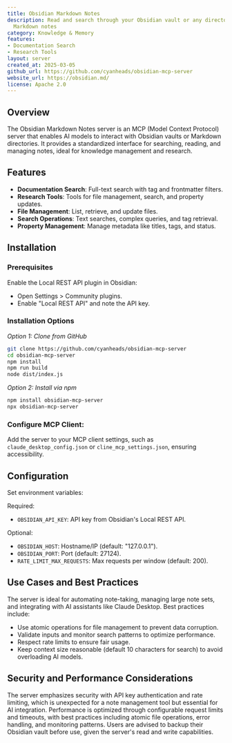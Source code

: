 ```yaml
---
title: Obsidian Markdown Notes
description: Read and search through your Obsidian vault or any directory containing
  Markdown notes
category: Knowledge & Memory
features:
- Documentation Search
- Research Tools
layout: server
created_at: 2025-03-05
github_url: https://github.com/cyanheads/obsidian-mcp-server
website_url: https://obsidian.md/
license: Apache 2.0
---
```


## Overview

The Obsidian Markdown Notes server is an MCP (Model Context Protocol) server that enables AI models to interact with Obsidian vaults or Markdown directories. It provides a standardized interface for searching, reading, and managing notes, ideal for knowledge management and research.

## Features

* **Documentation Search**: Full-text search with tag and frontmatter filters.
* **Research Tools**: Tools for file management, search, and property updates.
* **File Management**: List, retrieve, and update files.
* **Search Operations**: Text searches, complex queries, and tag retrieval.
* **Property Management**: Manage metadata like titles, tags, and status.

## Installation

### Prerequisites

Enable the Local REST API plugin in Obsidian:

* Open Settings > Community plugins.
* Enable "Local REST API" and note the API key.

### Installation Options

*Option 1: Clone from GitHub*

```bash
git clone https://github.com/cyanheads/obsidian-mcp-server
cd obsidian-mcp-server
npm install
npm run build
node dist/index.js
```

*Option 2: Install via npm*

```bash
npm install obsidian-mcp-server
npx obsidian-mcp-server
```

### Configure MCP Client:

Add the server to your MCP client settings, such as `claude_desktop_config.json` or `cline_mcp_settings.json`, ensuring accessibility.

## Configuration

Set environment variables:

Required:

* `OBSIDIAN_API_KEY`: API key from Obsidian's Local REST API.

Optional:

* `OBSIDIAN_HOST`: Hostname/IP (default: "127.0.0.1").
* `OBSIDIAN_PORT`: Port (default: 27124).
* `RATE_LIMIT_MAX_REQUESTS`: Max requests per window (default: 200).


## Use Cases and Best Practices

The server is ideal for automating note-taking, managing large note sets, and integrating with AI assistants like Claude Desktop. Best practices include:

* Use atomic operations for file management to prevent data corruption.
* Validate inputs and monitor search patterns to optimize performance.
* Respect rate limits to ensure fair usage.
* Keep context size reasonable (default 10 characters for search) to avoid overloading AI models.

## Security and Performance Considerations

The server emphasizes security with API key authentication and rate limiting, which is unexpected for a note management tool but essential for AI integration. Performance is optimized through configurable request limits and timeouts, with best practices including atomic file operations, error handling, and monitoring patterns. Users are advised to backup their Obsidian vault before use, given the server's read and write capabilities.

